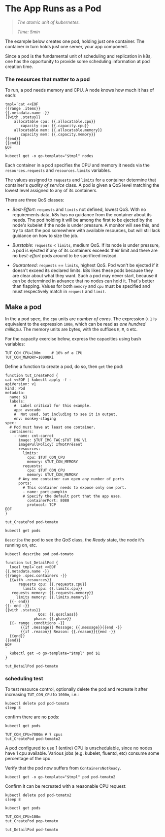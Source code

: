 # The App Runs as a Pod

> _The atomic unit of kubernetes._
>
> _Time: 5min_

The example below creates one pod, holding just one
container.  The container in turn holds just one server,
your app component.

Since a pod is the fundamental unit of scheduling and
replication in k8s, one has the opportunity to provide
some scheduling information at pod creation time.

### The resources that matter to a pod

To run, a pod needs memory and CPU.  A node knows
how much it has of each:

<!-- @nodeCapacities @test -->
```
tmpl=`cat <<EOF
{{range .items}}
{{.metadata.name -}}
{{with .status}}
    allocatable cpu: {{.allocatable.cpu}}
       capacity cpu: {{.capacity.cpu}}
    allocatable mem: {{.allocatable.memory}}
       capacity mem: {{.capacity.memory}}
{{end}}
{{end}}
EOF
`
kubectl get -o go-template="$tmpl" nodes
```

Each container in a pod specifies the CPU and memory it
needs via the `resources.requests` and
`resources.limits` variables.

The values assigned to `requests` and `limits` for a
container determine that container's _quality of
service_ class. A pod is given a QoS level matching the
lowest level assigned to any of its containers.

There are three QoS classes:

* _Best-Effort_: `requests` and `limits` not defined,
  lowest QoS.  With no requirements data, k8s
  has no guidance from the container about its needs.
  The pod holding it will be among the first to be
  ejected by the node's kubelet if the node is under
  pressure.  A monitor will see this, and try to
  start the pod somewhere with available resources, but
  will still lack guidance on how to size the job.

* _Burstable_: `requests` < `limits`, medium QoS.
  If its node is under pressure, a pod is ejected if any
  of its containers exceeds their limit and there are
  no _best-effort_ pods around to be sacrificed instead.

* _Guaranteed_: `requests` == `limits`, highest QoS.
  Pod won't be ejected if it doesn't exceed its
  declared limits.  k8s likes these pods because they
  are clear about what they want.  Such a pod may never
  start, because it can be determined in advance that
  no nodes can hold it.  That's better than flapping.
  Values for both `memory` and `cpu` must be specified
  and must respectively match in `request` and
  `limit`.

## Make a pod

In the a pod spec, the `cpu` units are _number of
cores_.  The expression `0.1` is equivalent to the
expression `100m`, which can be read as _one hundred
millicpu_.  The memory units are bytes, with the
suffixes `K`, `M`, `G` etc.

For the capacity exercise below, express the capacities
using bash variables:

<!-- @defineEnv @test -->
```
TUT_CON_CPU=100m     # 10% of a CPU
TUT_CON_MEMORY=10000Ki
```

Define a function to create a pod, do so, then
`get` the pod:

<!-- @funcToCreatePod @test -->
```
function tut_CreatePod {
cat <<EOF | kubectl apply -f -
apiVersion: v1
kind: Pod
metadata:
  name: $1
  labels:
    #  Label critical for this example.
    app: avocado
    #  Not used, but including to see it in output.
    env: monkey-staging
spec:
  # Pod must have at least one container.
  containers:
    - name: cnt-carrot
      image: $TUT_IMG_TAG:$TUT_IMG_V1
      imagePullPolicy: IfNotPresent
      resources:
        limits:
          cpu: $TUT_CON_CPU
          memory: $TUT_CON_MEMORY
        requests:
          cpu: $TUT_CON_CPU
          memory: $TUT_CON_MEMORY
      # Any one container can open any number of ports
      ports:
        # This container needs to expose only one port.
        - name: port-pumpkin
        # Specify the default port that the app uses.
          containerPort: 8080
          protocol: TCP
EOF
}
```

<!-- @createThePod @test -->
```
tut_CreatePod pod-tomato
```

<!-- @getAllPods @test -->
```
kubectl get pods
```

`Describe` the pod to see the _QoS_ class, the _Ready_
state, the node it's running on, etc.

<!-- @describeOnePod @test -->
```
kubectl describe pod pod-tomato
```

<!-- @funcDetailPod @test -->
```
function tut_DetailPod {
  local tmpl=`cat <<EOF
{{.metadata.name -}}
{{range .spec.containers -}}
  {{with .resources}}
      requests cpu: {{.requests.cpu}}
        limits cpu: {{.limits.cpu}}
   requests memory: {{.requests.memory}}
     limits memory: {{.limits.memory}}
  {{- end}}
{{- end -}}
{{with .status}}
               Qos: {{.qosClass}}
             phase: {{.phase}}
  {{- range .conditions -}}
       {{if .message}} Message: {{.message}}{{end -}}
       {{if .reason}} Reason: {{.reason}}{{end -}}
  {{end}}
{{end}}
EOF
`
  kubectl get -o go-template="$tmpl" pod $1
}
```

<!-- @detailPod @test -->
```
tut_DetailPod pod-tomato
```

### scheduling test

To test resource control, optionally delete the pod and
recreate it after increasing `TUT_CON_CPU` to `1000m`, i.e.:

<!-- @checkScheduling -->
```
kubectl delete pod pod-tomato
sleep 8
```

confirm there are no pods:

<!-- @noPods -->
```
kubectl get pods
```

<!-- @unschedulablePod -->
```
TUT_CON_CPU=7000m # 7 cpus
tut_CreatePod pod-tomato2
```

A pod configured to use 1 (entire) CPU is
unschedulable, since no nodes have 1 cpu available.
Various jobs (e.g. kubelet, fluentd, etc) consume some
percentage of the cpu.

Verify that the pod now suffers from `ContainersNotReady`.

```
kubectl get -o go-template="$tmpl" pod pod-tomato2
```

Confirm it can be recreated with a reasonable CPU request:

<!-- @deletePod -->
```
kubectl delete pod pod-tomato2
sleep 8
```

<!-- @noPods -->
```
kubectl get pods
```

<!-- @recreatePod -->
```
TUT_CON_CPU=100m
tut_CreatePod pop-tomato
```

<!-- @checkPod -->
```
tut_DetailPod pod-tomato
```
